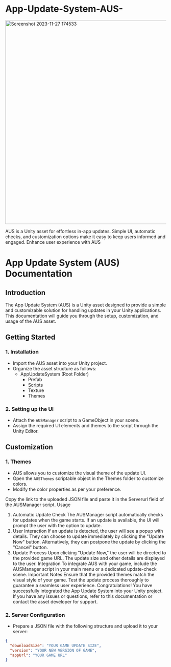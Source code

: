 # App-Update-System-AUS-
<img width="636" alt="Screenshot 2023-11-27 174533" src="https://github.com/Namancoder80/App-Update-System-AUS-/assets/96739382/617ac5e6-87e9-4132-af70-2f82177d06d9">

AUS is a Unity asset for effortless in-app updates. Simple UI, automatic checks, and customization options make it easy to keep users informed and engaged. Enhance user experience with AUS
# App Update System (AUS) Documentation

## Introduction

The App Update System (AUS) is a Unity asset designed to provide a simple and customizable solution for handling updates in your Unity applications. This documentation will guide you through the setup, customization, and usage of the AUS asset.

## Getting Started

### 1. Installation

- Import the AUS asset into your Unity project.
- Organize the asset structure as follows:
    - AppUpdateSystem (Root Folder)
        - Prefab
        - Scripts
        - Texture
        - Themes

### 2. Setting up the UI

- Attach the `AUSManager` script to a GameObject in your scene.
- Assign the required UI elements and themes to the script through the Unity Editor.

## Customization

### 1. Themes

- AUS allows you to customize the visual theme of the update UI.
- Open the `AUSThemes` scriptable object in the Themes folder to customize colors.
- Modify the color properties as per your preference.
  
Copy the link to the uploaded JSON file and paste it in the Serverurl field of the AUSManager script.
Usage
1. Automatic Update Check
The AUSManager script automatically checks for updates when the game starts.
If an update is available, the UI will prompt the user with the option to update.
2. User Interaction
If an update is detected, the user will see a popup with details.
They can choose to update immediately by clicking the "Update Now" button.
Alternatively, they can postpone the update by clicking the "Cancel" button.
3. Update Process
Upon clicking "Update Now," the user will be directed to the provided game URL.
The update size and other details are displayed to the user.
Integration
To integrate AUS with your game, include the AUSManager script in your main menu or a dedicated update-check scene.
Important Notes
Ensure that the provided themes match the visual style of your game.
Test the update process thoroughly to guarantee a seamless user experience.
Congratulations! You have successfully integrated the App Update System into your Unity project. If you have any issues or questions, refer to this documentation or contact the asset developer for support.
### 2. Server Configuration

- Prepare a JSON file with the following structure and upload it to your server:

```json
{
  "downloadSize": "YOUR GAME UPDATE SIZE",
  "version": "YOUR NEW VERSION OF GAME",
  "appUrl": "YOUR GAME URL"
}
